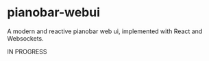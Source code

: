 # pianobar-webui
A modern and reactive pianobar web ui, implemented with React and Websockets.

IN PROGRESS
